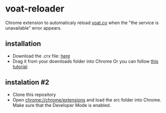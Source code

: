 # voat-reloader
Chrome extension to automaticaly reload [voat.co](https://voat.co) when the "the service is unavailable" error appears.

## installation
- Download the .crx file: [here](https://github.com/antedeguemon/voat-reloader/blob/master/bin/voat.crx?raw=true)
- Drag it from your downloads folder into Chrome
Or you can follow [this tutorial](http://www.howtogeek.com/120743/how-to-install-extensions-from-outside-the-chrome-web-store/).

## instalation #2
- Clone this repository
- Open [chrome://chrome/extensions](chrome://chrome/extensions) and load the src folder into Chrome. Make sure that the Developer Mode is enabled.
